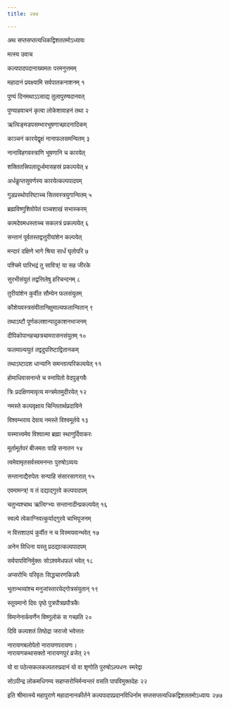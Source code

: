 ```yaml
---
title: २७७

---
```

अथ सप्तसप्तत्यधिकद्विशततमोऽध्यायः

मत्स्य उवाच

कल्पपादपदानाख्यमतः परमनुत्तमम्

महादानं प्रवक्ष्यामि सर्वपातकनाशनम् १

पुण्यं दिनमथाऽऽसाद्य तुलापुरुषदानवत्

पुण्याहवाचनं कृत्वा लोकेशावाहनं तथा २

ऋत्विङ्मडपसम्भारभूषणाच्छादनादिकम्

काञ्चनं कारयेद्वृक्षं नानाफलसमन्वितम् ३

नानाविहगवस्त्राणि भूषणानि च कारयेत्

शक्तितत्त्रिपलादूर्ध्वमासहस्रं प्रकल्पयेत् ४

अर्धकॢप्तसुवर्णस्य कारयेत्कल्पपादपम्

गुडप्रस्थोपरिष्टाच्च सितवस्त्रयुगान्वितम् ५

ब्रह्मविष्णुशिवोपेतं पञ्चशाखं सभास्करम्

कामदेवमधस्ताच्च सकलत्रं प्रकल्पयेत् ६

सन्तानं पूर्वतस्तद्वत्तुरीयांशेन कल्पयेत्

मन्दारं दक्षिणे भागे श्रिया सार्धं घृतोपरि ७

पश्चिमे पारिभद्रं तु सावित्र्\! या सह जीरके

सुरभीसंयुतं तद्वत्तिलेषु हरिचन्दनम् ८

तुरीयांशेन कुर्वीत सौम्येन फलसंयुतम्

कौशेयवस्त्रसंवीतानिक्षुमाल्यफलान्वितान् ९

तथाऽष्टौ पूर्णकलशान्पादुकाशनभाजनम्

दीपिकोपानहच्छत्रचामरासनसंयुतम् १०

फलमाल्ययुतं तद्वदुपरिष्टाद्वितानकम्

तथाऽष्टादश धान्यानि समन्तात्परिकल्पयेत् ११

होमाधिवासनान्ते च स्नापितो वेदपुङ्गवैः

त्रिः प्रदक्षिणमावृत्य मन्त्रमेतमुदीरयेत् १२

नमस्ते कल्पवृक्षाय चिन्तितार्थप्रदायिने

विश्वम्भराय देवाय नमस्ते विश्वमूर्तये १३

यस्मात्त्वमेव विश्वात्मा ब्रह्मा स्थाणुर्दिवाकरः

मूर्तामूर्तपरं बीजमतः पाहि सनातन १४

त्वमेवामृतसर्वस्वमनन्तः पुरुषोऽव्ययः

सन्तानाद्यैरुपेतः सन्पाहि संसारसागरात् १५

एवमामन्त्र्\! य तं दद्याद्गुरवे कल्पपादपम्

चतुभ्यश्चाथ ऋत्विग्भ्यः सन्तानादीन्प्रकल्पयेत् १६

स्वल्पे त्वेकाग्निवत्कुर्याद्गुरवे चाभिपूजनम्

न वित्तशाठ्यं कुर्वीत न च विस्मयवान्भवेत् १७

अनेन विधिना यस्तु प्रदद्यात्कल्पपादपम्

सर्वपापविनिर्मुक्तः सोऽश्वमेधफलं भवेत् १८

अप्सरोभिः परिवृतः सिद्धचारणकिन्नरैः

भूतान्भव्यांश्च मनुजांस्तारयेद्गोत्रसंयुतान् १९

स्तूयमानो दिवः पृष्ठे पुत्रपौत्रप्रपौत्रकैः

विमानेनार्कवर्णेन विष्णुलोकं स गच्छति २०

दिवि कल्पशतं तिष्ठेद्रा जराजो भवेत्ततः

नारायणबलोपेतो नारायणपरायणः।  
नारायणकथासक्तो नारायणपुरं व्रजेत् २१

यो वा पठेत्सकलकल्पतरुप्रदानं यो वा शृणोति पुरुषोऽल्पधनः स्मरेद्वा

सोऽपीन्द्र लोकमधिगम्य सहाप्सरोभिर्मन्वन्तरं वसति पापविमुक्तदेहः २२

इति श्रीमात्स्ये महापुराणे महादानानकीर्तने कल्पपादपप्रदानविधिर्नाम
सप्तसप्तत्यधिकद्विशततमोऽध्यायः २७७